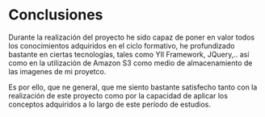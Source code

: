 # Conclusiones

Durante la realización del proyecto he sido capaz de poner en valor todos los conocimientos adquiridos en el ciclo formativo, he profundizado bastante en ciertas tecnologías, tales como YII Framework, JQuery,.. así como en la utilización de Amazon S3 como medio de almacenamiento de las imagenes de mi proyetco.

Es por ello, que ne general, que me siento bastante satisfecho tanto con la realización de este proyecto como por la capacidad de aplicar los conceptos adquiridos a lo largo de este período de estudios.
